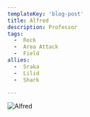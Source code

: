 ```yaml
---
templateKey: 'blog-post'
title: Alfred
description: Professor
tags:
  -  Rock
  -  Area Attack
  -  Field
allies:
  -  Sraka
  -  Lilid
  -  Shark

---
```

![Alfred](/img/Alfred.png)
